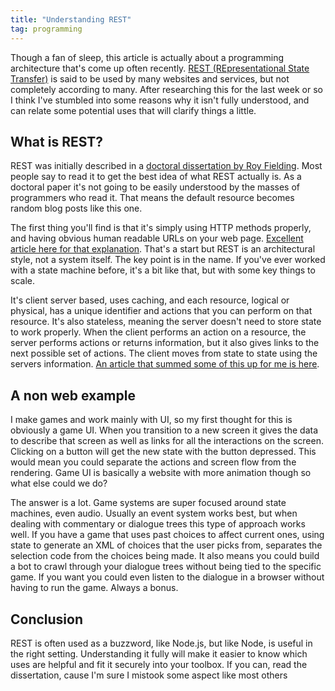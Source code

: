 ```yaml
---
title: "Understanding REST"
tag: programming
---
```

Though a fan of sleep, this article is actually about a programming architecture that's come up often recently. [REST (REpresentational State Transfer)](http://en.wikipedia.org/wiki/Representational_state_transfer) is said to be used by many websites and services, but not completely according to many. After researching this for the last week or so I think I've stumbled into some reasons why it isn't fully understood, and can relate some potential uses that will clarify things a little.

## What is REST?

REST was initially described in a [doctoral dissertation by Roy Fielding](http://www.ics.uci.edu/~fielding/pubs/dissertation/fielding_dissertation.pdf). Most people say to read it to get the best idea of what REST actually is. As a doctoral paper it's not going to be easily understood by the masses of programmers who read it. That means the default resource becomes random blog posts like this one.

The first thing you'll find is that it's simply using HTTP methods properly, and having obvious human readable URLs on your web page. [Excellent article here for that explanation](http://www.peej.co.uk/articles/restfully-delicious.html). That's a start but REST is an architectural style, not a system itself. The key point is in the name. If you've ever worked with a state machine before, it's a bit like that, but with some key things to scale.

It's client server based, uses caching, and each resource, logical or physical, has a unique identifier and actions that you can perform on that resource. It's also stateless, meaning the server doesn't need to store state to work properly. When the client performs an action on a resource, the server performs actions or returns information, but it also gives links to the next possible set of actions. The client moves from state to state using the servers information. [An article that summed some of this up for me is here](http://www.xfront.com/REST-Web-Services.html).

## A non web example

I make games and work mainly with UI, so my first thought for this is obviously a game UI. When you transition to a new screen it gives the data to describe that screen as well as links for all the interactions on the screen. Clicking on a button will get the new state with the button depressed. This would mean you could separate the actions and screen flow from the rendering. Game UI is basically a website with more animation though so what else could we do?

The answer is a lot. Game systems are super focused around state machines, even audio. Usually an event system works best, but when dealing with commentary or dialogue trees this type of approach works well. If you have a game that uses past choices to affect current ones, using state to generate an XML of choices that the user picks from, separates the selection code from the choices being made. It also means you could build a bot to crawl through your dialogue trees without being tied to the specific game. If you want you could even listen to the dialogue in a browser without having to run the game. Always a bonus.

## Conclusion

REST is often used as a buzzword, like Node.js, but like Node, is useful in the right setting. Understanding it fully will make it easier to know which uses are helpful and fit it securely into your toolbox. If you can, read the dissertation, cause I'm sure I mistook some aspect like most others